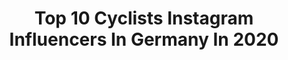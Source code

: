 ---
title: Top 10 Cyclists Instagram Influencers In Germany In 2020
description: >-
  Find top cyclists Instagram influencers in Germany in 2020. Most popular hashtags: #stayhome #cyclingshots #bikelife #cycling.
platform: Instagram
profiles:
  - username: "justcapturethelife"
    fullname: >-
      Franz Hüttner
    location: "Germany"
    followers: 6646
    engagement: 1418
    commentsToLikes: 0.034779
    id: ck14lk6jzv3pa0i19fzc66vao
    verified: false
    hashtags: "#2wie3, #amberg, #moodygrams, #winterliebe"
  - username: "clippedinandfree"
    fullname: >-
      Alina Jäger
    location: "Germany"
    followers: 73263
    engagement: 573
    commentsToLikes: 0.021088
    id: ck5zs18lrxmqn0i148cz2x1v8
    verified: false
    hashtags: "#flattenthecurve, #pancakesunday, #throwback, #goldilocksrule"
  - username: "_pascal_ackermann_"
    fullname: >-
      Pascal Ackermann 🇩🇪
    location: "Germany"
    followers: 55220
    engagement: 907
    commentsToLikes: 0.007016
    id: ck0tvgfhlb8px0i192fmv1bdf
    verified: true
    hashtags: "#radklassikerdaheim, #stagewin, #rainorshine, #covid"
  - username: "geradeaus.at"
    fullname: >-
      geradeaus - cycling blog
    location: "Germany"
    followers: 6041
    engagement: 869
    commentsToLikes: 0.033105
    id: ck8t06a2nqxos0j7862z2l6x4
    verified: false
    hashtags: "#zwiftsetup, #schauaufdich, #indoorparty, #ridetogether"
  - username: "_michael.schwarzmann_"
    fullname: >-
      Michael Schwarzmann
    location: "Germany"
    followers: 6713
    engagement: 1431
    commentsToLikes: 0.007272
    id: ck5qa7uacezzg0i11vnw7ah0h
    verified: false
    hashtags: "#australia, #italy, #adelaide, #giro"
  - username: "mgconfa"
    fullname: >-
      MARIA GIULIA CONFALONIERI
    location: "Germany"
    followers: 5186
    engagement: 1166
    commentsToLikes: 0.014519
    id: ck6tynulh4tle0j71o82wvgg6
    verified: false
    hashtags: "#orbeachallenges2020, #partnerincrime, #iorestoacasa, #distantimauniti"
  - username: "martialzi13"
    fullname: >-
      Martina Alzini
    location: "Germany"
    followers: 14497
    engagement: 853
    commentsToLikes: 0.009457
    id: ck55lpj52242m0i11r80y5rmb
    verified: false
    hashtags: "#tappadopotappa, #brisbane, #worldcup, #teampursuit"
  - username: "maschamulder"
    fullname: >-
      Mascha Mulder
    location: "Germany"
    followers: 6134
    engagement: 660
    commentsToLikes: 0.027013
    id: ckaoyomvjiedc0i782i1vrfyp
    verified: false
    hashtags: "#cyclades, #soonplease, #bikergirl, #friends"
  - username: "emma_hinzee"
    fullname: >-
      Emma Hinze
    location: "Germany"
    followers: 10414
    engagement: 1123
    commentsToLikes: 0.016876
    id: ck5bv0xk2ishq0i115a1eepah
    verified: true
    hashtags: "#hirzlgloves, #ridebmc, #hirzlgrippp, #wirbleibenzuhause"
  - username: "jamesl_w"
    fullname: >-
      James Lowsley-Williams
    location: "Germany"
    followers: 20548
    engagement: 875
    commentsToLikes: 0.014160
    id: ck134mu0px7j70i19f2ceh0y2
    verified: false
    hashtags: "#donttrythisathome, #cycling, #getoutstayout, #quarantine"
---